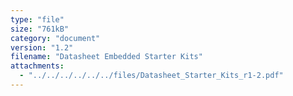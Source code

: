 ```yaml
---
type: "file"
size: "761kB"
category: "document"
version: "1.2"
filename: "Datasheet Embedded Starter Kits"
attachments:
  - "../../../../../../files/Datasheet_Starter_Kits_r1-2.pdf"
---
```

